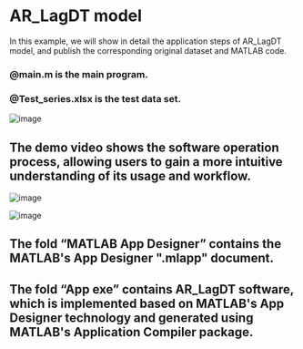 # AR_LagDT model

In this example, we will show in detail the application steps of AR_LagDT model, and publish the corresponding original dataset and MATLAB code.

### @main.m is the main program.

### @Test_series.xlsx is the test data set.

![image](https://github.com/user-attachments/assets/21975129-11a8-4dda-a8a0-53cfe02c8168)

## The demo video shows the software operation process, allowing users to gain a more intuitive understanding of its usage and workflow.

![image](https://github.com/user-attachments/assets/dd34bfb8-362f-4b7f-a3f4-ad13d82acf59)

![image](https://github.com/user-attachments/assets/fbd4323e-212d-4607-860e-e9c74e4b3845)

## The fold “MATLAB App Designer” contains the MATLAB's App Designer ".mlapp" document.
## The fold “App exe” contains AR_LagDT software, which is implemented based on MATLAB's App Designer technology and generated using MATLAB's Application Compiler package.
